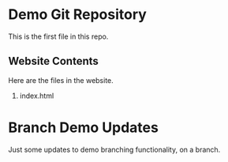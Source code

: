 # Demo Git Repository

This is the first file in this repo.

## Website Contents

Here are the files in the website.

1. index.html

# Branch Demo Updates

Just some updates to demo branching functionality, on a branch.